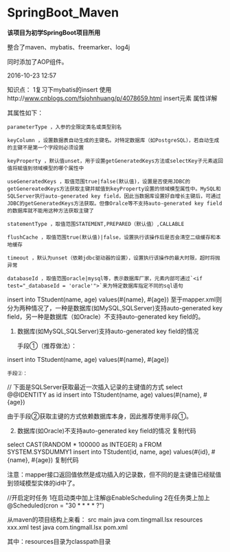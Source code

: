 # SpringBoot_Maven
**该项目为初学SpringBoot项目所用**

整合了maven、mybatis、freemarker、log4j

同时添加了AOP组件。

2016-10-23 12:57

知识点：
 1复习下mybatis的insert 使用http://www.cnblogs.com/fsjohnhuang/p/4078659.html
  insert元素 属性详解　　　　　　　　　　　　　　　　　　　　　　　　　　　　

   其属性如下：

    parameterType ，入参的全限定类名或类型别名

    keyColumn ，设置数据表自动生成的主键名。对特定数据库（如PostgreSQL），若自动生成的主键不是第一个字段则必须设置

    keyProperty ，默认值unset，用于设置getGeneratedKeys方法或selectKey子元素返回值将赋值到领域模型的哪个属性中

    useGeneratedKeys ，取值范围true|false(默认值)，设置是否使用JDBC的getGenereatedKeys方法获取主键并赋值到keyProperty设置的领域模型属性中。MySQL和SQLServer执行auto-generated key field，因此当数据库设置好自增长主键后，可通过JDBC的getGeneratedKeys方法获取。但像Oralce等不支持auto-generated key field的数据库就不能用这种方法获取主键了

    statementType ，取值范围STATEMENT,PREPARED（默认值）,CALLABLE

    flushCache ，取值范围true(默认值)|false，设置执行该操作后是否会清空二级缓存和本地缓存

    timeout ，默认为unset（依赖jdbc驱动器的设置），设置执行该操作的最大时限，超时将抛异常

    databaseId ，取值范围oracle|mysql等，表示数据库厂家，元素内部可通过`<if test="_databaseId = 'oracle'">`来为特定数据库指定不同的sql语句

<insert id="add" parameterType="EStudent">
  insert into TStudent(name, age) values(#{name}, #{age})
</insert>
至于mapper.xml则分为两种情况了，一种是数据库(如MySQL,SQLServer)支持auto-generated key field，另一种是数据库（如Oracle）不支持auto-generated key field的。

 1. 数据库(如MySQL,SQLServer)支持auto-generated key field的情况

    手段①（推荐做法）：

<insert id="add" parameterType="EStudent" useGeneratedKeys="true" keyProperty="id">
  insert into TStudent(name, age) values(#{name}, #{age})
</insert>

    手段②：


<insert id="add" parameterType="EStudent">
  // 下面是SQLServer获取最近一次插入记录的主键值的方式
  <selectKey resultType="_long" keyProperty="id" order="AFTER">
    select @@IDENTITY as id
  </selectKey>
  insert into TStudent(name, age) values(#{name}, #{age})
</insert>



  由于手段②获取主键的方式依赖数据库本身，因此推荐使用手段①。

 2. 数据库(如Oracle)不支持auto-generated key field的情况
复制代码

<insert id="add" parameterType="EStudent">
  <selectKey keyProperty="id" resultType="_long" order="BEFORE">
    select CAST(RANDOM * 100000 as INTEGER) a FROM SYSTEM.SYSDUMMY1
  </selectKey>
  insert into TStudent(id, name, age) values(#{id}, #{name}, #{age})
</insert

复制代码

  注意：mapper接口返回值依然是成功插入的记录数，但不同的是主键值已经赋值到领域模型实体的id中了。

//开启定时任务
 1在启动类中加上注解@EnableScheduling
 2在任务类上加上@Scheduled(cron = "30 * * * * ?")

 从maven的项目结构上来看：
   src
     main
      java
        com.tingmall.lsx
      resources
        xxx.xml
     test
      java
        com.tingmall.lsx
   pom.xml

   其中：resources目录为classpath目录
